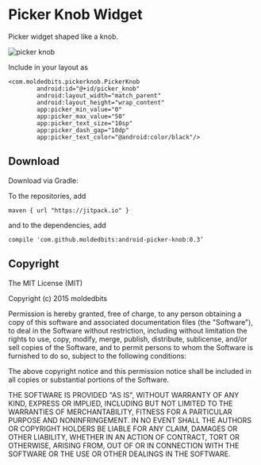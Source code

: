 # Picker Knob Widget

Picker widget shaped like a knob.

![picker knob](https://cloud.githubusercontent.com/assets/1011854/9435171/f462047a-4a62-11e5-9aca-1fd36081e3da.png)

Include in your layout as
```
<com.moldedbits.pickerknob.PickerKnob
        android:id="@+id/picker_knob"
        android:layout_width="match_parent"
        android:layout_height="wrap_content"
        app:picker_min_value="0"
        app:picker_max_value="50"
        app:picker_text_size="10sp"
        app:picker_dash_gap="10dp"
        app:picker_text_color="@android:color/black"/>
```

## Download

Download via Gradle:

To the repositories, add
```
maven { url "https://jitpack.io" }
```

and to the dependencies, add
```
compile 'com.github.moldedbits:android-picker-knob:0.3’
```

## Copyright

The MIT License (MIT)

Copyright (c) 2015 moldedbits

Permission is hereby granted, free of charge, to any person obtaining a copy
of this software and associated documentation files (the "Software"), to deal
in the Software without restriction, including without limitation the rights
to use, copy, modify, merge, publish, distribute, sublicense, and/or sell
copies of the Software, and to permit persons to whom the Software is
furnished to do so, subject to the following conditions:

The above copyright notice and this permission notice shall be included in
all copies or substantial portions of the Software.

THE SOFTWARE IS PROVIDED "AS IS", WITHOUT WARRANTY OF ANY KIND, EXPRESS OR
IMPLIED, INCLUDING BUT NOT LIMITED TO THE WARRANTIES OF MERCHANTABILITY,
FITNESS FOR A PARTICULAR PURPOSE AND NONINFRINGEMENT. IN NO EVENT SHALL THE
AUTHORS OR COPYRIGHT HOLDERS BE LIABLE FOR ANY CLAIM, DAMAGES OR OTHER
LIABILITY, WHETHER IN AN ACTION OF CONTRACT, TORT OR OTHERWISE, ARISING FROM,
OUT OF OR IN CONNECTION WITH THE SOFTWARE OR THE USE OR OTHER DEALINGS IN
THE SOFTWARE.
